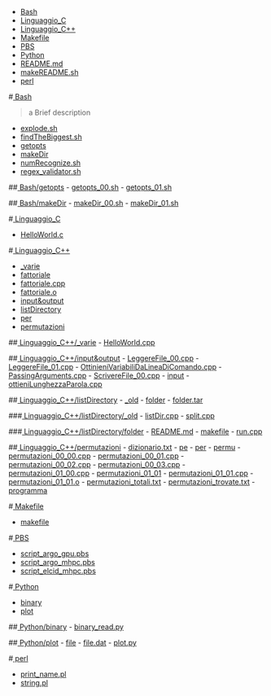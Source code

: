  - [Bash](/Bash)
 - [Linguaggio_C](/Linguaggio_C)
 - [Linguaggio_C++](/Linguaggio_C++)
 - [Makefile](/Makefile)
 - [PBS](/PBS)
 - [Python](/Python)
 - [README.md](/README.md)
 - [makeREADME.sh](/makeREADME.sh)
 - [perl](/perl)

#[ Bash](./Bash)

 > a Brief description

 - [explode.sh](./Bash/explode.sh)
 - [findTheBiggest.sh](./Bash/findTheBiggest.sh)
 - [getopts](./Bash/getopts)
 - [makeDir](./Bash/makeDir)
 - [numRecognize.sh](./Bash/numRecognize.sh)
 - [regex_validator.sh](./Bash/regex_validator.sh)
	
##[ Bash/getopts](./Bash/getopts)
	 - [getopts_00.sh](./Bash/getopts/getopts_00.sh)
	 - [getopts_01.sh](./Bash/getopts/getopts_01.sh)
	
##[ Bash/makeDir](./Bash/makeDir)
	 - [makeDir_00.sh](./Bash/makeDir/makeDir_00.sh)
	 - [makeDir_01.sh](./Bash/makeDir/makeDir_01.sh)

#[ Linguaggio_C](./Linguaggio_C)
 - [HelloWorld.c](./Linguaggio_C/HelloWorld.c)

#[ Linguaggio_C++](./Linguaggio_C++)
 - [_varie](./Linguaggio_C++/_varie)
 - [fattoriale](./Linguaggio_C++/fattoriale)
 - [fattoriale.cpp](./Linguaggio_C++/fattoriale.cpp)
 - [fattoriale.o](./Linguaggio_C++/fattoriale.o)
 - [input&output](./Linguaggio_C++/input&output)
 - [listDirectory](./Linguaggio_C++/listDirectory)
 - [per](./Linguaggio_C++/per)
 - [permutazioni](./Linguaggio_C++/permutazioni)
	
##[ Linguaggio_C++/_varie](./Linguaggio_C++/_varie)
	 - [HelloWorld.cpp](./Linguaggio_C++/_varie/HelloWorld.cpp)
	
##[ Linguaggio_C++/input&output](./Linguaggio_C++/input&output)
	 - [LeggereFile_00.cpp](./Linguaggio_C++/input&output/LeggereFile_00.cpp)
	 - [LeggereFile_01.cpp](./Linguaggio_C++/input&output/LeggereFile_01.cpp)
	 - [OttinieniVariabiliDaLineaDiComando.cpp](./Linguaggio_C++/input&output/OttinieniVariabiliDaLineaDiComando.cpp)
	 - [PassingArguments.cpp](./Linguaggio_C++/input&output/PassingArguments.cpp)
	 - [ScrivereFile_00.cpp](./Linguaggio_C++/input&output/ScrivereFile_00.cpp)
	 - [input](./Linguaggio_C++/input&output/input)
	 - [ottieniLunghezzaParola.cpp](./Linguaggio_C++/input&output/ottieniLunghezzaParola.cpp)
	
##[ Linguaggio_C++/listDirectory](./Linguaggio_C++/listDirectory)
	 - [_old](./Linguaggio_C++/listDirectory/_old)
	 - [folder](./Linguaggio_C++/listDirectory/folder)
	 - [folder.tar](./Linguaggio_C++/listDirectory/folder.tar)
		
###[ Linguaggio_C++/listDirectory/_old](./Linguaggio_C++/listDirectory/_old)
		 - [listDir.cpp](./Linguaggio_C++/listDirectory/_old/listDir.cpp)
		 - [split.cpp](./Linguaggio_C++/listDirectory/_old/split.cpp)
		
###[ Linguaggio_C++/listDirectory/folder](./Linguaggio_C++/listDirectory/folder)
		 - [README.md](./Linguaggio_C++/listDirectory/folder/README.md)
		 - [makefile](./Linguaggio_C++/listDirectory/folder/makefile)
		 - [run.cpp](./Linguaggio_C++/listDirectory/folder/run.cpp)
	
##[ Linguaggio_C++/permutazioni](./Linguaggio_C++/permutazioni)
	 - [dizionario.txt](./Linguaggio_C++/permutazioni/dizionario.txt)
	 - [pe](./Linguaggio_C++/permutazioni/pe)
	 - [per](./Linguaggio_C++/permutazioni/per)
	 - [permu](./Linguaggio_C++/permutazioni/permu)
	 - [permutazioni_00_00.cpp](./Linguaggio_C++/permutazioni/permutazioni_00_00.cpp)
	 - [permutazioni_00_01.cpp](./Linguaggio_C++/permutazioni/permutazioni_00_01.cpp)
	 - [permutazioni_00_02.cpp](./Linguaggio_C++/permutazioni/permutazioni_00_02.cpp)
	 - [permutazioni_00_03.cpp](./Linguaggio_C++/permutazioni/permutazioni_00_03.cpp)
	 - [permutazioni_01_00.cpp](./Linguaggio_C++/permutazioni/permutazioni_01_00.cpp)
	 - [permutazioni_01_01](./Linguaggio_C++/permutazioni/permutazioni_01_01)
	 - [permutazioni_01_01.cpp](./Linguaggio_C++/permutazioni/permutazioni_01_01.cpp)
	 - [permutazioni_01_01.o](./Linguaggio_C++/permutazioni/permutazioni_01_01.o)
	 - [permutazioni_totali.txt](./Linguaggio_C++/permutazioni/permutazioni_totali.txt)
	 - [permutazioni_trovate.txt](./Linguaggio_C++/permutazioni/permutazioni_trovate.txt)
	 - [programma](./Linguaggio_C++/permutazioni/programma)

#[ Makefile](./Makefile)
 - [makefile](./Makefile/makefile)

#[ PBS](./PBS)
 - [script_argo_gpu.pbs](./PBS/script_argo_gpu.pbs)
 - [script_argo_mhpc.pbs](./PBS/script_argo_mhpc.pbs)
 - [script_elcid_mhpc.pbs](./PBS/script_elcid_mhpc.pbs)

#[ Python](./Python)
 - [binary](./Python/binary)
 - [plot](./Python/plot)
	
##[ Python/binary](./Python/binary)
	 - [binary_read.py](./Python/binary/binary_read.py)
	
##[ Python/plot](./Python/plot)
	 - [file](./Python/plot/file)
	 - [file.dat](./Python/plot/file.dat)
	 - [plot.py](./Python/plot/plot.py)

#[ perl](./perl)
 - [print_name.pl](./perl/print_name.pl)
 - [string.pl](./perl/string.pl)
